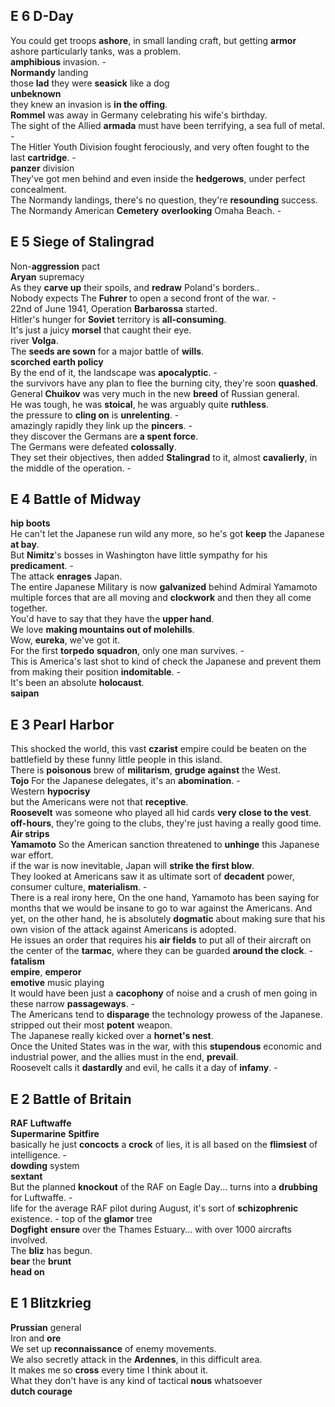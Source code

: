 
## E 6 D-Day  
You could get troops **ashore**, in small landing craft, but getting **armor** ashore particularly tanks, was a problem.  
**amphibious** invasion. -  
**Normandy** landing  
those **lad** they were **seasick** like a dog  
**unbeknown**  
they knew an invasion is **in the offing**.  
**Rommel** was away in Germany celebrating his wife's birthday.   
The sight of the Allied **armada** must have been terrifying, a sea full of metal. -   
The Hitler Youth Division fought ferociously, and very often fought to the last **cartridge**. -  
**panzer** division  
They've got men behind and even inside the **hedgerows**, under perfect concealment.    
The Normandy landings, there's no question, they're **resounding** success.  
The Normandy American **Cemetery** **overlooking** Omaha Beach. -  


## E 5 Siege of Stalingrad 
Non-**aggression** pact  
**Aryan** supremacy  
As they **carve up** their spoils, and **redraw** Poland's borders..  
Nobody expects The **Fuhrer** to open a second front of the war. -  
22nd of June 1941, Operation **Barbarossa** started.  
Hitler's hunger for **Soviet** territory is **all-consuming**.  
It's just a juicy **morsel** that caught their eye.  
river **Volga**.  
The **seeds are sown** for a major battle of **wills**.  
**scorched earth policy**  
By the end of it, the landscape was **apocalyptic**. -  
the survivors have any plan to flee the burning city, they're soon **quashed**.  
General **Chuikov** was very much in the new **breed** of Russian general.  
He was tough, he was **stoical**, he was arguably quite **ruthless**.  
the pressure to **cling on** is **unrelenting**. -  
amazingly rapidly they link up the **pincers**. -  
they discover the Germans are **a spent force**.  
The Germans were defeated **colossally**.  
They set their objectives, then added **Stalingrad** to it, almost **cavalierly**, in the middle of the operation. -  


## E 4 Battle of Midway  
**hip boots**  
He can't let the Japanese run wild any more, so he's got **keep** the Japanese **at bay**.   
But **Nimitz**'s bosses in Washington have little sympathy for his **predicament**. -  
The attack **enrages** Japan.  
The entire Japanese Military is now **galvanized** behind Admiral Yamamoto  
multiple forces that are all moving and **clockwork** and then they all come together.  
You'd have to say that they have the **upper hand**.  
We love **making mountains out of molehills**.  
Wow, **eureka**, we've got it.  
For the first **torpedo** **squadron**, only one man survives. -  
This is America's last shot to kind of check the Japanese and prevent them from making their position **indomitable**. -  
It's been an absolute **holocaust**.  
**saipan**  

## E 3 Pearl Harbor  
This shocked the world, this vast **czarist** empire could be beaten on the battlefield by these funny little people in this island.  
There is **poisonous** brew of **militarism**, **grudge against** the West.  
**Tojo**
For the Japanese delegates, it's an **abomination**. -  
Western **hypocrisy**  
but the Americans were not that **receptive**.  
**Roosevelt** was someone who played all hid cards **very close to the vest**.  
**off-hours**, they're going to the clubs, they're just having a really good time.  
**Air strips**  
**Yamamoto**
So the American sanction threatened to **unhinge** this Japanese war effort.  
if the war is now inevitable, Japan will **strike the first blow**.  
They looked at Americans saw it as ultimate sort of **decadent** power, consumer culture, **materialism**. -  
There is a real irony here, On the one hand, Yamamoto has been saying for months that we would be insane to go to war against the Americans. And yet, on the other hand, he is absolutely **dogmatic** about making sure that his own vision of the attack against Americans is adopted.  
He issues an order that requires his **air fields** to put all of their aircraft on the center of the **tarmac**, where they can be guarded **around the clock**. -  
**fatalism**  
**empire**, **emperor**  
**emotive** music playing  
It would have been just a **cacophony** of noise and a crush of men going in these narrow **passageways**. -  
The Americans tend to **disparage** the technology prowess of the Japanese.  
stripped out their most **potent** weapon.  
The Japanese really kicked over a **hornet's nest**.  
Once the United States was in the war, with this **stupendous** economic and industrial power, and the allies must in the end, **prevail**.  
Roosevelt calls it **dastardly** and evil, he calls it a day of **infamy**. -  


## E 2 Battle of Britain
**RAF** 
**Luftwaffe**   
**Supermarine** **Spitfire**  
basically he just **concocts** a **crock** of lies, it is all based on the **flimsiest** of intelligence. -    
**dowding** system  
**sextant**  
But the planned **knockout** of the RAF on Eagle Day... turns into a **drubbing** for Luftwaffe. -  
life for the average RAF pilot during August, it's sort of **schizophrenic** existence. - 
top of the **glamor** tree  
**Dogfight** **ensure** over the Thames Estuary... with over 1000 aircrafts involved.  
The **bliz** has begun.  
**bear** the **brunt**  
**head on**  


## E 1 Blitzkrieg
**Prussian** general   
Iron and **ore**  
We set up **reconnaissance** of enemy movements.  
We also secretly attack in the **Ardennes**, in this difficult area.  
It makes me so **cross** every time I think about it.  
What they don't have is any kind of tactical **nous** whatsoever  
**dutch courage**  

